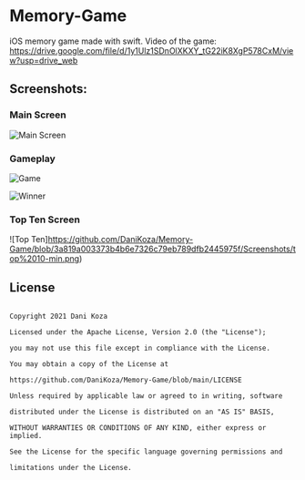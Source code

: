 # Memory-Game
iOS memory game made with swift. Video of the game:  https://drive.google.com/file/d/1y1Ulz1SDnOlXKXY_tG22iK8XgP578CxM/view?usp=drive_web

## Screenshots:
### Main Screen 
![Main Screen](https://github.com/DaniKoza/Memory-Game/blob/c941094e4d4c6241e23564851a25e3e748c9c90c/Screenshots/main%20screen-min.png)

### Gameplay
![Game](https://github.com/DaniKoza/Memory-Game/blob/3a819a003373b4b6e7326c79eb789dfb2445975f/Screenshots/gameplay-min.png)

![Winner](https://github.com/DaniKoza/Memory-Game/blob/3a819a003373b4b6e7326c79eb789dfb2445975f/Screenshots/winner-min.png)



### Top Ten Screen
![Top Ten]https://github.com/DaniKoza/Memory-Game/blob/3a819a003373b4b6e7326c79eb789dfb2445975f/Screenshots/top%2010-min.png)


## License

```

Copyright 2021 Dani Koza

Licensed under the Apache License, Version 2.0 (the "License");

you may not use this file except in compliance with the License.

You may obtain a copy of the License at

https://github.com/DaniKoza/Memory-Game/blob/main/LICENSE

Unless required by applicable law or agreed to in writing, software

distributed under the License is distributed on an "AS IS" BASIS,

WITHOUT WARRANTIES OR CONDITIONS OF ANY KIND, either express or implied.

See the License for the specific language governing permissions and

limitations under the License.

```

